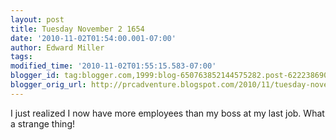 ```yaml
---
layout: post
title: Tuesday November 2 1654
date: '2010-11-02T01:54:00.001-07:00'
author: Edward Miller
tags: 
modified_time: '2010-11-02T01:55:15.583-07:00'
blogger_id: tag:blogger.com,1999:blog-650763852144575282.post-6222386904258131650
blogger_orig_url: http://prcadventure.blogspot.com/2010/11/tuesday-november-2-1654.html
---
```


I just realized I now have more employees than my boss at my last job. What a strange thing!
